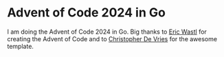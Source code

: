 # Advent of Code 2024 in Go
I am doing the Advent of Code 2024 in Go.
Big thanks to [Eric Wastl](https://twitter.com/ericwastl) for creating the Advent of Code
and to [Christopher De Vries](https://github.com/devries/aoc_template/) for the awesome template.
